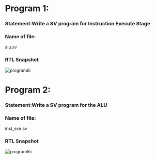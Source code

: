 # Program 1: 
### Statement:Write a SV program for Instruction Execute Stage

### Name of file:
alu.sv

### RTL Snapshot
![program8i](https://github.com/user-attachments/assets/8befedd6-352d-4bf0-976c-3d32bbd826c0)


# Program 2: 
### Statement:Write a SV program for the ALU

### Name of file:
inst_exe.sv

### RTL Snapshot
![program8ii](https://github.com/user-attachments/assets/e556bc06-6ba2-44e8-b0d5-21db0c943602)

